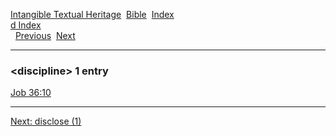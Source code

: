 [Intangible Textual Heritage](../../index)  [Bible](../index) 
[Index](index)   
[d Index](_d_)  
  [Previous](c03192)  [Next](c03194) 

------------------------------------------------------------------------

### &lt;discipline&gt; 1 entry

[Job 36:10](../kjv/job036.htm#010)  

------------------------------------------------------------------------

[Next: disclose (1)](c03194)
